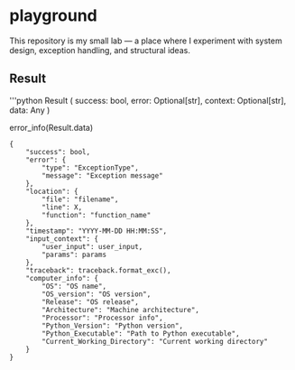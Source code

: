 # playground
This repository is my small lab — a place where I experiment with system design, exception handling, and structural ideas.

## Result

'''python
Result
    (
    success: bool,
    error: Optional[str],
    context: Optional[str],
    data: Any
    )

error_info(Result.data)

    {
        "success": bool,
        "error": {
            "type": "ExceptionType",
            "message": "Exception message"
        },
        "location": {
            "file": "filename",
            "line": X,
            "function": "function_name"
        },
        "timestamp": "YYYY-MM-DD HH:MM:SS",
        "input_context": {
            "user_input": user_input,
            "params": params
        },
        "traceback": traceback.format_exc(),
        "computer_info": {
            "OS": "OS name",
            "OS_version": "OS version",
            "Release": "OS release",
            "Architecture": "Machine architecture",
            "Processor": "Processor info",
            "Python_Version": "Python version",
            "Python_Executable": "Path to Python executable",
            "Current_Working_Directory": "Current working directory"
        }
    }
